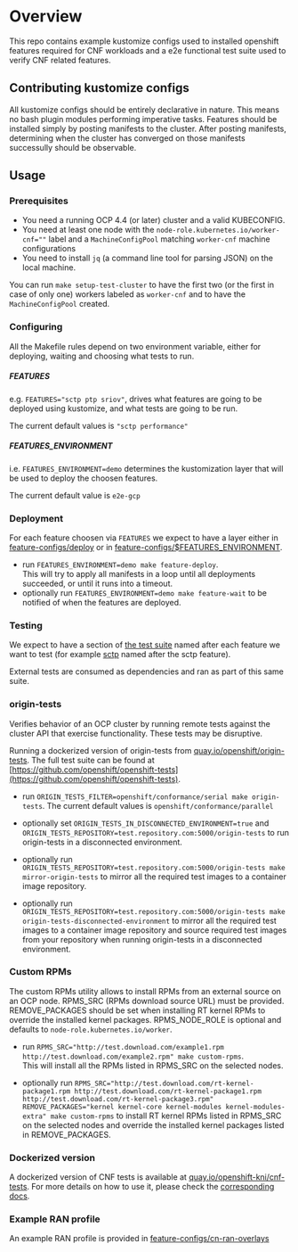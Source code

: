 # Overview

This repo contains example kustomize configs used to installed openshift features required for CNF workloads and a e2e functional test suite used to verify CNF related features.

## Contributing kustomize configs

All kustomize configs should be entirely declarative in nature. This means no bash plugin modules performing imperative tasks. Features should be installed simply by posting manifests to the cluster. After posting manifests, determining when the cluster has converged on those manifests successully should be observable.

## Usage

### Prerequisites

- You need a running OCP 4.4 (or later) cluster and a valid KUBECONFIG.
- You need at least one node with the `node-role.kubernetes.io/worker-cnf=""` label and a `MachineConfigPool` matching `worker-cnf` machine configurations
- You need to install `jq` (a command line tool for parsing JSON) on the local machine.

You can run `make setup-test-cluster` to have the first two (or the first in case of only one) workers labeled as `worker-cnf` and to have the `MachineConfigPool` created.

### Configuring

All the Makefile rules depend on two environment variable, either for deploying, waiting and choosing what tests to run.

##### FEATURES

e.g. `FEATURES="sctp ptp sriov"`, drives what features are going to be deployed using kustomize, and what tests are going to be run.

The current default values is `"sctp performance"`

##### FEATURES_ENVIRONMENT

i.e. `FEATURES_ENVIRONMENT=demo` determines the kustomization layer that will be used to deploy the choosen features.

The current default value is `e2e-gcp`

### Deployment

For each feature choosen via `FEATURES` we expect to have a layer either in [feature-configs/deploy](feature-configs/deploy) or in [feature-configs/$FEATURES_ENVIRONMENT](feature-configs/demo).

- run `FEATURES_ENVIRONMENT=demo make feature-deploy`.  
  This will try to apply all manifests in a loop until all deployments succeeded, or until it runs into a timeout.
- optionally run `FEATURES_ENVIRONMENT=demo make feature-wait` to be notified of when the features are deployed.

### Testing

We expect to have a section of [the test suite](cnf-tests/testsuites/e2esuite/test_suite_test.go) named after each feature we want to test (for example [sctp](cnf-tests/testsuites/e2esuite/sctp.go) named after the sctp feature).

External tests are consumed as dependencies and ran as part of this same suite.

### origin-tests

Verifies behavior of an OCP cluster by running remote tests against the cluster API that exercise functionality.
These tests may be disruptive.

Running a dockerized version of origin-tests from [quay.io/openshift/origin-tests](https://quay.io/openshift/origin-tests).
The full test suite can be found at [https://github.com/openshift/openshift-tests](https://github.com/openshift/openshift-tests).

- run `ORIGIN_TESTS_FILTER=openshift/conformance/serial make origin-tests`.
  The current default values is `openshift/conformance/parallel`

- optionally set `ORIGIN_TESTS_IN_DISCONNECTED_ENVIRONMENT=true` and `ORIGIN_TESTS_REPOSITORY=test.repository.com:5000/origin-tests` to run origin-tests in a disconnected environment.

- optionally run `ORIGIN_TESTS_REPOSITORY=test.repository.com:5000/origin-tests make mirror-origin-tests` to mirror all the required test images to a container image repository.

- optionally run `ORIGIN_TESTS_REPOSITORY=test.repository.com:5000/origin-tests make origin-tests-disconnected-environment` to mirror all the required test images to a container image repository and source required test images from your repository when running origin-tests in a disconnected environment.

### Custom RPMs
The custom RPMs utility allows to install RPMs from an external source on an OCP node.
RPMS_SRC (RPMs download source URL) must be provided.
REMOVE_PACKAGES should be set when installing RT kernel RPMs to override the installed kernel packages.
RPMS_NODE_ROLE is optional and defaults to `node-role.kubernetes.io/worker`.

- run `RPMS_SRC="http://test.download.com/example1.rpm http://test.download.com/example2.rpm" make custom-rpms`.  
  This will install all the RPMs listed in RPMS_SRC on the selected nodes.

- optionally run `RPMS_SRC="http://test.download.com/rt-kernel-package1.rpm http://test.download.com/rt-kernel-package1.rpm http://test.download.com/rt-kernel-package3.rpm" REMOVE_PACKAGES="kernel kernel-core kernel-modules kernel-modules-extra" make custom-rpms` to install RT kernel RPMs listed in RPMS_SRC on the selected nodes and override the installed kernel packages listed in REMOVE_PACKAGES.

### Dockerized version

A dockerized version of CNF tests is available at [quay.io/openshift-kni/cnf-tests](https://quay.io/openshift-kni/cnf-tests).
For more details on how to use it, please check the [corresponding docs](cnf-tests/README.md).

### Example RAN profile

An example RAN profile is provided in [feature-configs/cn-ran-overlays](feature-configs/cn-ran-overlays)

